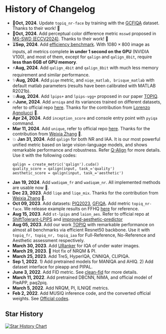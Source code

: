 # History of Changelog

- 🚀**Oct, 2024**. Update `topiq_nr-face` by training with the [GCFIQA](https://github.com/DSL-FIQA/DSL-FIQA) dataset. Thanks to their work! 🤗
- 🎨**Oct, 2024**. Add perceptual color difference metric `msswd` proposed in [MS-SWD (ECCV2024)](https://github.com/real-hjq/MS-SWD). Thanks to their work! 🤗
- ⏳**Sep, 2024**. Add [efficiency benchmark](tests/Efficiency_benchmark.csv). With $1080\times800$ image as inputs, all metrics complete **in under 1 second on the GPU** (NVIDIA V100), and most of them, except for `qalign` and `qalign_8bit`, require **less than 6GB of GPU memory**.
- ⚡**Aug, 2024**. Add `qalign_4bit` and `qalign_8bit` with much less memory requirement and similar performance.
- ✨**Aug, 2024**. Add `piqe` metric, and `niqe_matlab, brisque_matlab` with default matlab parameters (results have been calibrated with MATLAB R2021b).
- 💥**Aug, 2024**. Add `lpips+` and `lpips-vgg+` proposed in our paper [TOPIQ](https://arxiv.org/abs/2308.03060). 
- 🔥**June, 2024**. Add `arniqa` and its variances trained on different datasets, refer to official repo [here](https://github.com/miccunifi/ARNIQA). Thanks for the contribution from [Lorenzo Agnolucci](https://github.com/LorenzoAgnolucci) 🤗.
- **Apr 24, 2024**. Add `inception_score` and console entry point with `pyiqa` command.
- **Mar 11, 2024**. Add `unique`, refer to official repo [here](https://github.com/zwx8981/UNIQUE). Thanks for the contribution from [Weixia Zhang](https://github.com/zwx8981) 🤗.
- :boom: **Jan 31, 2024**. Add `qalign` for both NR and IAA. It is our most powerful unified metric based on large vision-language models, and shows remarkable performance and robustness. Refer [Q-Align](https://github.com/Q-Future/Q-Align) for more details. Use it with the following codes:
  ```
  qalign = create_metric('qalign').cuda()
  quality_score = qalign(input, task_='quality')
  aesthetic_score = qalign(input, task_='aesthetic')
  ```
- **Jan 19, 2024**. Add `wadiqam_fr` and `wadiqam_nr`. All implemented methods are usable now 🍻. 
- **Dec 23, 2023**. Add `liqe` and `liqe_mix`. Thanks for the contribution from [Weixia Zhang](https://github.com/zwx8981) 🤗.
- **Oct 09, 2023**. Add datasets: [PIQ2023](https://github.com/DXOMARK-Research/PIQ2023), [GFIQA](http://database.mmsp-kn.de/gfiqa-20k-database.html). Add metric `topiq_nr-face`. We release example results on FFHQ [here](tests/ffhq_score_topiq_nr-face.csv) for reference.
- **Aug 15, 2023**. Add `st-lpips` and `laion_aes`. Refer to official repo at [ShiftTolerant-LPIPS](https://github.com/abhijay9/ShiftTolerant-LPIPS) and [improved-aesthetic-predictor](https://github.com/christophschuhmann/improved-aesthetic-predictor)
- **Aug 05, 2023**. Add our work [TOPIQ](https://arxiv.org/abs/2308.03060) with remarkable performance on almost all benchmarks via efficient Resnet50 backbone. Use it with `topiq_fr, topiq_nr, topiq_iaa` for Full-Reference, No-Reference and Aesthetic assessment respectively.
- **March 30, 2023**. Add [URanker](https://github.com/RQ-Wu/UnderwaterRanker) for IQA of under water images. 
- **March 29, 2023**. :rotating_light: Hot fix of NRQM & PI. 
- **March 25, 2023**. Add TreS, HyperIQA, CNNIQA, CLIPIQA.
- **Sep 1, 2022**. 1) Add pretrained models for MANIQA and AHIQ. 2) Add dataset interface for pieapp and PIPAL.
- **June 3, 2022**. Add FID metric. See [clean-fid](https://github.com/GaParmar/clean-fid) for more details.
- **March 11, 2022**. Add pretrained DBCNN, NIMA, and official model of PieAPP, paq2piq.
- **March 5, 2022**. Add NRQM, PI, ILNIQE metrics.
- **Feb 2, 2022**. Add MUSIQ inference code, and the converted official weights. See [Official codes](https://github.com/google-research/google-research/tree/master/musiq).

## Star History

[![Star History Chart](https://api.star-history.com/svg?repos=chaofengc/IQA-PyTorch&type=Date)](https://star-history.com/#chaofengc/IQA-PyTorch&Date)
